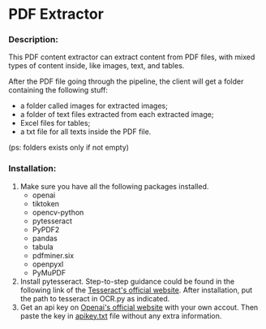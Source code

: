 # PDF Extractor

### Description:

This PDF content extractor can extract content from PDF files, 
with mixed types of content inside, like images, text, and tables. 

After the PDF file going through the pipeline, 
the client will get a folder containing the following stuff: 
- a folder called images for extracted images; 
- a folder of text files extracted from each extracted image; 
- Excel files for tables; 
- a txt file for all texts inside the PDF file.

(ps: folders exists only if not empty)


### Installation:
1. Make sure you have all the following packages installed.
    - openai
    - tiktoken
    - opencv-python
    - pytesseract
    - PyPDF2
    - pandas
    - tabula
    - pdfminer.six
    - openpyxl
    - PyMuPDF
2. Install pytesseract. Step-to-step guidance could be found 
in the following link of the [Tesseract's official website](https://tesseract-ocr.github.io/tessdoc/Installation.html).
After installation, put the path to tesseract in OCR.py as indicated.
3. Get an api key on [Openai's official website](https://platform.openai.com/account/api-keys) with your own accout. 
Then paste the key in [apikey.txt](apikey.txt) file without any extra information.